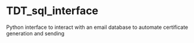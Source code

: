 # TDT_sql_interface
Python interface to interact with an email database to automate certificate generation and sending
